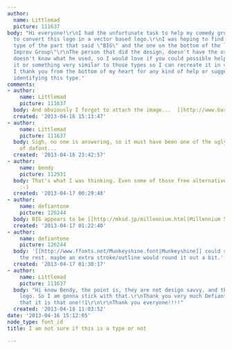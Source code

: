 ```yaml
---
author:
  name: Littlemad
  picture: 111637
body: "Hi everyone!\r\nI had the unfortunate task to help my comedy group in trying
  to convert this logo in a vector based logo.\r\nI was hoping to find the original
  type of the part that said \"BIG\" and the one on the bottom of the logo \"Barcelona
  Improv Group\"\r\nThe person that did the design, doesn't have the originals, and
  doesn't know what he used, so I would love if you could possible help me in find
  it or something very similar to those types so I can recreate it in vectorial.\r\n\r\nAnd
  I thank you from the bottom of my heart for any kind of help or suggestion about
  identifying this type."
comments:
- author:
    name: Littlemad
    picture: 111637
  body: And obviously I forgot to attach the image...  [[http://www.barcelonaimprovgroup.com/wp-content/uploads/2012/08/BIG-Logo.jpg]]
  created: '2013-04-16 15:13:47'
- author:
    name: Littlemad
    picture: 111637
  body: Sigh, no one is answering, so it must have been one of the ugly font ones
    of dafont...
  created: '2013-04-16 23:42:57'
- author:
    name: bendy
    picture: 112931
  body: That's what I was thinking. Even some of those free alternatives are better
    :-)
  created: '2013-04-17 00:29:48'
- author:
    name: defiantone
    picture: 126244
  body: BIG appears to be [[http://mksd.jp/millennium.html|Millennium 5 Lines]]
  created: '2013-04-17 01:22:40'
- author:
    name: defiantone
    picture: 126244
  body: '[[http://www.ffonts.net/Munkeyshine.font|Munkeyshine]] could suffice for
    the rest. maybe an extra stroke/outline would round it out a bit.'
  created: '2013-04-17 01:30:17'
- author:
    name: Littlemad
    picture: 111637
  body: "Hi know Bendy, the point is, they are not design savvy, and they love that
    logo. So I am gonna stick with that.\r\nThank you very much Defiantone! it looks
    that it is that one!!1\r\n\r\nThank you everyone!!!!"
  created: '2013-04-18 11:03:52'
date: '2013-04-16 15:12:05'
node_type: font_id
title: I am not sure if this is a type or not

---
```

